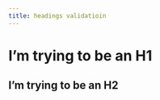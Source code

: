 ```yaml
---
title: headings validatioin
---
```


I’m trying to be an H1 
================== 

I’m trying to be an H2 
-------------------
